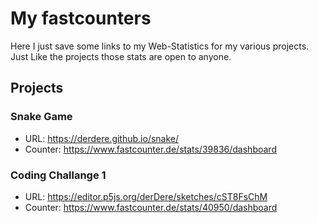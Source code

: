 # My fastcounters

Here I just save some links to my Web-Statistics for my various projects. Just Like the projects those stats are open to anyone.

## Projects

### Snake Game
 - URL: https://derdere.github.io/snake/
 - Counter: https://www.fastcounter.de/stats/39836/dashboard

### Coding Challange 1
 - URL: https://editor.p5js.org/derDere/sketches/cST8FsChM
 - Counter: https://www.fastcounter.de/stats/40950/dashboard
